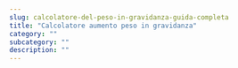 ```yaml
---
slug: calcolatore-del-peso-in-gravidanza-guida-completa
title: "Calcolatore aumento peso in gravidanza"
category: ""
subcategory: ""
description: ""
---
```


